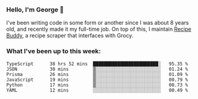 ### Hello, I'm George 👋

I've been writing code in some form or another since I was about 8 years old, and recently made it my full-time job. On top of this, I maintain [Recipe Buddy](https://github.com/georgegebbett/recipe-buddy), a recipe scraper that interfaces with Grocy.  

<!--
**georgegebbett/georgegebbett** is a ✨ _special_ ✨ repository because its `README.md` (this file) appears on your GitHub profile.

Here are some ideas to get you started:

- 🔭 I’m currently working on ...
- 🌱 I’m currently learning ...
- 👯 I’m looking to collaborate on ...
- 🤔 I’m looking for help with ...
- 💬 Ask me about ...
- 📫 How to reach me: ...
- 😄 Pronouns: ...
- ⚡ Fun fact: ...
-->

### What I've been up to this week:
<!--START_SECTION:waka-->

```text
TypeScript      38 hrs 52 mins  ████████████████████████░   95.35 %
JSON            30 mins         ▒░░░░░░░░░░░░░░░░░░░░░░░░   01.24 %
Prisma          26 mins         ▒░░░░░░░░░░░░░░░░░░░░░░░░   01.09 %
JavaScript      19 mins         ▒░░░░░░░░░░░░░░░░░░░░░░░░   00.79 %
Python          17 mins         ▒░░░░░░░░░░░░░░░░░░░░░░░░   00.73 %
YAML            12 mins         ░░░░░░░░░░░░░░░░░░░░░░░░░   00.49 %
```

<!--END_SECTION:waka-->
